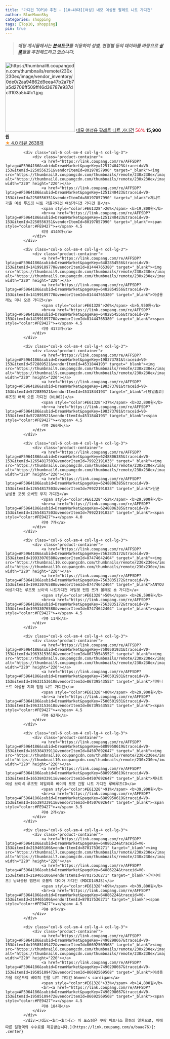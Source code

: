 ```yaml
---
title: "가디건 TOP10 추천 - [10~40대][여성] 네모 여성용 팔레트 니트 가디건"
author: BlueMoonSky
categories: shopping
tags: [Top10, shopping]
pin: true
---
```


> ##### 해당 게시물에서는 [**분석도구**](https://itemscout.io/)를 이용하여 **성별**, **연령별** 등의 데이터를 바탕으로 [**상품**](https://link.coupang.com/a/baae76)들을 추천해드리고 있습니다.
<div class="container"><div class="row">
            <div class="col-6 col-sm-4 col-lg-4 col-lg-3">
                <div class="product-container">
                    <a href="https://link.coupang.com/re/AFFSDP?lptag=AF5964186&subid=DreamMarket&pageKey=4924363405&traceid=V0-153&itemId=17113866627&vendorItemId=84411629450" target="_blank"><img src="https://thumbnail6.coupangcdn.com/thumbnails/remote/230x230ex/image/vendor_inventory/0de0/2aa94862d9eea47b2a7b7a5d2706ff509ff46d36787e937dc3103a5b4fc1.jpg" alt="https://thumbnail6.coupangcdn.com/thumbnails/remote/230x230ex/image/vendor_inventory/0de0/2aa94862d9eea47b2a7b7a5d2706ff509ff46d36787e937dc3103a5b4fc1.jpg" width="220" height="220"></a>
                    <a href="https://link.coupang.com/re/AFFSDP?lptag=AF5964186&subid=DreamMarket&pageKey=4924363405&traceid=V0-153&itemId=17113866627&vendorItemId=84411629450" target="_blank">네모 여성용 팔레트 니트 가디건</a>
                    <span style="color:#E61328">56%</span> <b>15,900원</b>
                    <br><a href="https://link.coupang.com/re/AFFSDP?lptag=AF5964186&subid=DreamMarket&pageKey=4924363405&traceid=V0-153&itemId=17113866627&vendorItemId=84411629450" target="_blank"><span style="color:#FE9427">★</span> 4.0
                    리뷰 2638개</a>
                </div>
            </div>
            
            <div class="col-6 col-sm-4 col-lg-4 col-lg-3">
                <div class="product-container">
                    <a href="https://link.coupang.com/re/AFFSDP?lptag=AF5964186&subid=DreamMarket&pageKey=1251240423&traceid=V0-153&itemId=2250556351&vendorItemId=80197857990" target="_blank"><img src="https://thumbnail8.coupangcdn.com/thumbnails/remote/230x230ex/image/vendor_inventory/373a/f136368197141302da28e7417c5808531e5e04ab132a1203c1d5aca3aae9.jpg" alt="https://thumbnail8.coupangcdn.com/thumbnails/remote/230x230ex/image/vendor_inventory/373a/f136368197141302da28e7417c5808531e5e04ab132a1203c1d5aca3aae9.jpg" width="220" height="220"></a>
                    <a href="https://link.coupang.com/re/AFFSDP?lptag=AF5964186&subid=DreamMarket&pageKey=1251240423&traceid=V0-153&itemId=2250556351&vendorItemId=80197857990" target="_blank">제니트 가을 여성 루즈핏 니트 가을가디건 여성가디건 가디건 봄</a>
                    <span style="color:#E61328">26%</span> <b>19,800원</b>
                    <br><a href="https://link.coupang.com/re/AFFSDP?lptag=AF5964186&subid=DreamMarket&pageKey=1251240423&traceid=V0-153&itemId=2250556351&vendorItemId=80197857990" target="_blank"><span style="color:#FE9427">★</span> 4.5
                    리뷰 4140개</a>
                </div>
            </div>
            
            <div class="col-6 col-sm-4 col-lg-4 col-lg-3">
                <div class="product-container">
                    <a href="https://link.coupang.com/re/AFFSDP?lptag=AF5964186&subid=DreamMarket&pageKey=6482854556&traceid=V0-153&itemId=14199189770&vendorItemId=81444765380" target="_blank"><img src="https://thumbnail9.coupangcdn.com/thumbnails/remote/230x230ex/image/rs_quotation_api/byx8zg4c/340f632bf4bc4913abfa1e91a051d759.jpg" alt="https://thumbnail9.coupangcdn.com/thumbnails/remote/230x230ex/image/rs_quotation_api/byx8zg4c/340f632bf4bc4913abfa1e91a051d759.jpg" width="220" height="220"></a>
                    <a href="https://link.coupang.com/re/AFFSDP?lptag=AF5964186&subid=DreamMarket&pageKey=6482854556&traceid=V0-153&itemId=14199189770&vendorItemId=81444765380" target="_blank">여성용 레노 미니 오픈 가디건</a>
                    <span style="color:#E61328">26%</span> <b>5,950원</b>
                    <br><a href="https://link.coupang.com/re/AFFSDP?lptag=AF5964186&subid=DreamMarket&pageKey=6482854556&traceid=V0-153&itemId=14199189770&vendorItemId=81444765380" target="_blank"><span style="color:#FE9427">★</span> 4.5
                    리뷰 4173개</a>
                </div>
            </div>
            
            <div class="col-6 col-sm-4 col-lg-4 col-lg-3">
                <div class="product-container">
                    <a href="https://link.coupang.com/re/AFFSDP?lptag=AF5964186&subid=DreamMarket&pageKey=198373781&traceid=V0-153&itemId=572889521&vendorItemId=4531844193" target="_blank"><img src="https://thumbnail9.coupangcdn.com/thumbnails/remote/230x230ex/image/vendor_inventory/2d44/9d50fb41f3c114fb6183a1163e17009cfb48bcb3e454d3a951d5c961dcd3.jpg" alt="https://thumbnail9.coupangcdn.com/thumbnails/remote/230x230ex/image/vendor_inventory/2d44/9d50fb41f3c114fb6183a1163e17009cfb48bcb3e454d3a951d5c961dcd3.jpg" width="220" height="220"></a>
                    <a href="https://link.coupang.com/re/AFFSDP?lptag=AF5964186&subid=DreamMarket&pageKey=198373781&traceid=V0-153&itemId=572889521&vendorItemId=4531844193" target="_blank">[당일출고] 루즈핏 배색 오픈 가디건 (NL002)</a>
                    <span style="color:#E61328">37%</span> <b>32,800원</b>
                    <br><a href="https://link.coupang.com/re/AFFSDP?lptag=AF5964186&subid=DreamMarket&pageKey=198373781&traceid=V0-153&itemId=572889521&vendorItemId=4531844193" target="_blank"><span style="color:#FE9427">★</span> 4.5
                    리뷰 266개</a>
                </div>
            </div>
            
            <div class="col-6 col-sm-4 col-lg-4 col-lg-3">
                <div class="product-container">
                    <a href="https://link.coupang.com/re/AFFSDP?lptag=AF5964186&subid=DreamMarket&pageKey=6248806385&traceid=V0-153&itemId=12654817503&vendorItemId=79922191033" target="_blank"><img src="https://thumbnail6.coupangcdn.com/thumbnails/remote/230x230ex/image/rs_quotation_api/mojmxxbm/d52703d25caa414b917cef7bc7e4c03e.jpg" alt="https://thumbnail6.coupangcdn.com/thumbnails/remote/230x230ex/image/rs_quotation_api/mojmxxbm/d52703d25caa414b917cef7bc7e4c03e.jpg" width="220" height="220"></a>
                    <a href="https://link.coupang.com/re/AFFSDP?lptag=AF5964186&subid=DreamMarket&pageKey=6248806385&traceid=V0-153&itemId=12654817503&vendorItemId=79922191033" target="_blank">단군 남성용 포켓 오버핏 무지 가디건</a>
                    <span style="color:#E61328">52%</span> <b>29,900원</b>
                    <br><a href="https://link.coupang.com/re/AFFSDP?lptag=AF5964186&subid=DreamMarket&pageKey=6248806385&traceid=V0-153&itemId=12654817503&vendorItemId=79922191033" target="_blank"><span style="color:#FE9427">★</span> 4.0
                    리뷰 7개</a>
                </div>
            </div>
            
            <div class="col-6 col-sm-4 col-lg-4 col-lg-3">
                <div class="product-container">
                    <a href="https://link.coupang.com/re/AFFSDP?lptag=AF5964186&subid=DreamMarket&pageKey=7563835172&traceid=V0-153&itemId=19933076580&vendorItemId=87474642404" target="_blank"><img src="https://thumbnail10.coupangcdn.com/thumbnails/remote/230x230ex/image/vendor_inventory/b3e7/bd4d1929a0f165bbb33e634b4f016541f9d564597a471b2fac47f7ff51b8.jpg" alt="https://thumbnail10.coupangcdn.com/thumbnails/remote/230x230ex/image/vendor_inventory/b3e7/bd4d1929a0f165bbb33e634b4f016541f9d564597a471b2fac47f7ff51b8.jpg" width="220" height="220"></a>
                    <a href="https://link.coupang.com/re/AFFSDP?lptag=AF5964186&subid=DreamMarket&pageKey=7563835172&traceid=V0-153&itemId=19933076580&vendorItemId=87474642404" target="_blank">ANYOU 여성가디건 루즈핏 브이넥 니트가디건 아일렛 펀칭 뜨개 볼레로 숏 가디건</a>
                    <span style="color:#E61328">50%</span> <b>26,590원</b>
                    <br><a href="https://link.coupang.com/re/AFFSDP?lptag=AF5964186&subid=DreamMarket&pageKey=7563835172&traceid=V0-153&itemId=19933076580&vendorItemId=87474642404" target="_blank"><span style="color:#FE9427">★</span> 4.5
                    리뷰 11개</a>
                </div>
            </div>
            
            <div class="col-6 col-sm-4 col-lg-4 col-lg-3">
                <div class="product-container">
                    <a href="https://link.coupang.com/re/AFFSDP?lptag=AF5964186&subid=DreamMarket&pageKey=7500501931&traceid=V0-153&itemId=19633153610&vendorItemId=86739543552" target="_blank"><img src="https://thumbnail9.coupangcdn.com/thumbnails/remote/230x230ex/image/rs_quotation_api/bzzh8y8x/0c87df4639b5417db08fef6481fca2a7.jpeg" alt="https://thumbnail9.coupangcdn.com/thumbnails/remote/230x230ex/image/rs_quotation_api/bzzh8y8x/0c87df4639b5417db08fef6481fca2a7.jpeg" width="220" height="220"></a>
                    <a href="https://link.coupang.com/re/AFFSDP?lptag=AF5964186&subid=DreamMarket&pageKey=7500501931&traceid=V0-153&itemId=19633153610&vendorItemId=86739543552" target="_blank">피어니스트 여성용 지퍼 집업 니트 가디건</a>
                    <span style="color:#E61328">80%</span> <b>29,900원</b>
                    <br><a href="https://link.coupang.com/re/AFFSDP?lptag=AF5964186&subid=DreamMarket&pageKey=7500501931&traceid=V0-153&itemId=19633153610&vendorItemId=86739543552" target="_blank"><span style="color:#FE9427">★</span> 4.5
                    리뷰 62개</a>
                </div>
            </div>
            
            <div class="col-6 col-sm-4 col-lg-4 col-lg-3">
                <div class="product-container">
                    <a href="https://link.coupang.com/re/AFFSDP?lptag=AF5964186&subid=DreamMarket&pageKey=6889950619&traceid=V0-153&itemId=16538433911&vendorItemId=84507692647" target="_blank"><img src="https://thumbnail10.coupangcdn.com/thumbnails/remote/230x230ex/image/vendor_inventory/b1ea/5d6b09f514d65d137c52b87fc1b863509a10f5face142a3b2d7b20e789a7.jpg" alt="https://thumbnail10.coupangcdn.com/thumbnails/remote/230x230ex/image/vendor_inventory/b1ea/5d6b09f514d65d137c52b87fc1b863509a10f5face142a3b2d7b20e789a7.jpg" width="220" height="220"></a>
                    <a href="https://link.coupang.com/re/AFFSDP?lptag=AF5964186&subid=DreamMarket&pageKey=6889950619&traceid=V0-153&itemId=16538433911&vendorItemId=84507692647" target="_blank">제니트 여성 브이넥 루즈핏 데일리룩 베이직 포켓 긴팔 니트 가디건 루베루즈CD</a>
                    <span style="color:#E61328">91%</span> <b>39,900원</b>
                    <br><a href="https://link.coupang.com/re/AFFSDP?lptag=AF5964186&subid=DreamMarket&pageKey=6889950619&traceid=V0-153&itemId=16538433911&vendorItemId=84507692647" target="_blank"><span style="color:#FE9427">★</span> 3.5
                    리뷰 2개</a>
                </div>
            </div>
            
            <div class="col-6 col-sm-4 col-lg-4 col-lg-3">
                <div class="product-container">
                    <a href="https://link.coupang.com/re/AFFSDP?lptag=AF5964186&subid=DreamMarket&pageKey=64886224&traceid=V0-153&itemId=219465106&vendorItemId=87017536271" target="_blank"><img src="https://thumbnail7.coupangcdn.com/thumbnails/remote/230x230ex/image/vendor_inventory/b2ae/67c8b98ed49f613947ed0f8ac5980e18cc32b4f3ed85ac3b35d1f571266b.jpg" alt="https://thumbnail7.coupangcdn.com/thumbnails/remote/230x230ex/image/vendor_inventory/b2ae/67c8b98ed49f613947ed0f8ac5980e18cc32b4f3ed85ac3b35d1f571266b.jpg" width="220" height="220"></a>
                    <a href="https://link.coupang.com/re/AFFSDP?lptag=AF5964186&subid=DreamMarket&pageKey=64886224&traceid=V0-153&itemId=219465106&vendorItemId=87017536271" target="_blank">[빅사이즈] 남녀공용 엠엔씨 오블릭 다이아 가디건 (MDCD149JS)</a>
                    <span style="color:#E61328">69%</span> <b>39,800원</b>
                    <br><a href="https://link.coupang.com/re/AFFSDP?lptag=AF5964186&subid=DreamMarket&pageKey=64886224&traceid=V0-153&itemId=219465106&vendorItemId=87017536271" target="_blank"><span style="color:#FE9427">★</span> 4.5
                    리뷰 8개</a>
                </div>
            </div>
            
            <div class="col-6 col-sm-4 col-lg-4 col-lg-3">
                <div class="product-container">
                    <a href="https://link.coupang.com/re/AFFSDP?lptag=AF5964186&subid=DreamMarket&pageKey=7490298667&traceid=V0-153&itemId=19585109472&vendorItemId=86692569568" target="_blank"><img src="https://thumbnail6.coupangcdn.com/thumbnails/remote/230x230ex/image/vendor_inventory/5a2c/d890096d1a0a18d2c6bbd003db7939169d33916428fb17cd835b2f6aa040.jpg" alt="https://thumbnail6.coupangcdn.com/thumbnails/remote/230x230ex/image/vendor_inventory/5a2c/d890096d1a0a18d2c6bbd003db7939169d33916428fb17cd835b2f6aa040.jpg" width="220" height="220"></a>
                    <a href="https://link.coupang.com/re/AFFSDP?lptag=AF5964186&subid=DreamMarket&pageKey=7490298667&traceid=V0-153&itemId=19585109472&vendorItemId=86692569568" target="_blank">여성용가을 라운드넥 베이직 긴팔 니트 가디건 Women's cardigan</a>
                    <span style="color:#E61328">33%</span> <b>14,800원</b>
                    <br><a href="https://link.coupang.com/re/AFFSDP?lptag=AF5964186&subid=DreamMarket&pageKey=7490298667&traceid=V0-153&itemId=19585109472&vendorItemId=86692569568" target="_blank"><span style="color:#FE9427">★</span> 4.5
                    리뷰 184개</a>
                </div>
            </div>
            </div></div><br><br>[👉 이 포스팅은 쿠팡 파트너스 활동의 일환으로, 이에 따른 일정액의 수수료를 제공받습니다.](https://link.coupang.com/a/baae76){: .center}